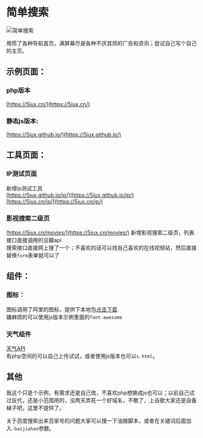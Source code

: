# 简单搜索
![简单搜索](https://raw.githubusercontent.com/5iux/sou/master/img.gif)

用惯了各种导航首页，满屏幕尽是各种不厌其烦的广告和资讯；尝试自己写个自己的主页。 

## 示例页面：    
 
### php版本  
[https://5iux.cn/](https://5iux.cn/)  
### 静态js版本:  
[https://5iux.github.io/](https://5iux.github.io/)  
  
  
## 工具页面：  

### IP测试页面  
新增ip测试工具  
[https://5iux.github.io/ip/](https://5iux.github.io/ip/)   
[https://5iux.cn/ip/](https://5iux.cn/ip/)   
### 影视搜索二级页  
[https://5iux.cn/movies/](https://5iux.cn/movies/) 
新增影视搜索二级页，列表接口直接调用的豆瓣api  
搜索接口直接网上搜了一个；不喜欢的话可以找自己喜欢的在线视频站，然后直接替换`form`表单就可以了  

## 组件：  

### 图标：
图标调用了阿里的图标，提供下本地包[点击下载](https://raw.githubusercontent.com/5iux/sou/master/icon.zip/)  
嫌麻烦的可以使用js版本示例里面的`font-awesome`  
### 天气组件  
[天气API](https://tianqiapi.com/)   
有php空间的可以自己上传试试，或者使用js版本也可以`s.html`。  

## 其他
我这个只是个示例，有需求还是自己改，不喜欢php想换成js也可以；以前自己试过反代，还是小范围用的，没两天弄死一个好域名，不敢了，上谷歌大家还是自备梯子吧，这里不提供了。  

关于百度搜索出来百家号的问题大家可以搜一下油猴脚本，或者在关键词后面加入`-baijiahao`参数。

